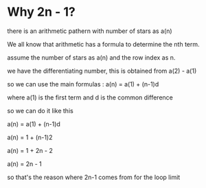<h1>Why 2n - 1? </h1>
<p>there is an arithmetic pathern with number of stars as a(n)</p>
<p>We all know that arithmetic has a formula to determine the nth term.</p>
<p>assume the number of stars as a(n) and the row index as n.</p>
<p>we have the differentiating number, this is obtained from a(2) - a(1)</p>
<p>so we can use the main formulas : a(n) = a(1) + (n-1)d</p>
<p>where a(1) is the first term and d is the common difference</p>
<p>so we can do it like this</p>
<p>a(n) = a(1) + (n-1)d</p>
<p>a(n) = 1 + (n-1)2</p>
<p>a(n) = 1 + 2n - 2</p>
<p>a(n) = 2n - 1</p>

<p>so that's the reason where 2n-1 comes from for the loop limit</p>